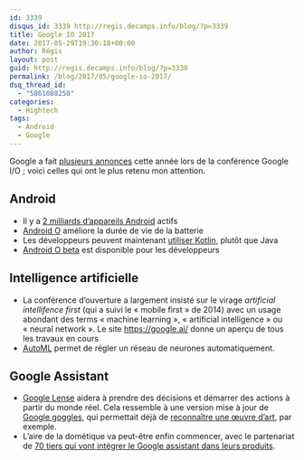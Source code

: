 ```yaml
---
id: 3339
disqus_id: 3339 http://regis.decamps.info/blog/?p=3339
title: Google IO 2017
date: 2017-05-29T19:30:18+00:00
author: Régis
layout: post
guid: http://regis.decamps.info/blog/?p=3339
permalink: /blog/2017/05/google-io-2017/
dsq_thread_id:
  - "5861088250"
categories:
  - Hightech
tags:
  - Android
  - Google
---
```

Google a fait <a href="https://blog.google/topics/developers/all-io17-announcements/" target="_blank">plusieurs annonces</a> cette année lors de la conférence Google I/O ; voici celles qui ont le plus retenu mon attention.

## Android

  * Il y a <a href="https://blog.google/products/android/2bn-milestone/" target="_blank">2 milliards d’appareils Android</a> actifs
  * <a href="https://android-developers.googleblog.com/2017/05/whats-new-in-android-o-developer.html" target="_blank">Android O</a> améliore la durée de vie de la batterie
  * Les développeurs peuvent maintenant <a href="https://android-developers.googleblog.com/2017/05/android-announces-support-for-kotlin.html" target="_blank">utiliser Kotlin</a>, plutôt que Java
  * [Android O beta](https://blog.google/products/android/2bn-milestone/) est disponible pour les développeurs

## Intelligence artificielle

  * La conférence d’ouverture a largement insisté sur le virage _artificial intellifence first_ (qui a suivi le « mobile first » de 2014) avec un usage abondant des terms « machine learning », « artificial intelligence » ou « neural network ». Le site <a href="https://ai.google/" target="_blank">https://google.ai/</a> donne un aperçu de tous les travaux en cours
  * <a href="https://research.googleblog.com/2017/05/using-machine-learning-to-explore.html" target="_blank">AutoML</a> permet de régler un réseau de neurones automatiquement.

## Google Assistant

  * <a href="https://blog.google/products/assistant/your-assistant-getting-better-on-google-home-and-your-phone/" target="_blank">Google Lense</a> aidera à prendre des décisions et démarrer des actions à partir du monde réel. Cela ressemble à une version mise à jour de <a href="https://play.google.com/store/apps/details?id=com.google.android.apps.unveil" target="_blank">Google goggles</a>, qui permettait déjà de <a href="https://search.googleblog.com/2011/12/exploring-art-from-met-wherever-you.html" target="_blank">reconnaître une œuvre d’art</a>, par exemple.
  * L’aire de la dométique va peut-être enfin commencer, avec le partenariat de <a href="https://blog.google/products/assistant/your-assistant-getting-better-on-google-home-and-your-phone/" target="_blank">70 tiers qui vont intégrer le Google assistant dans leurs produits</a>.

<!--more-->
